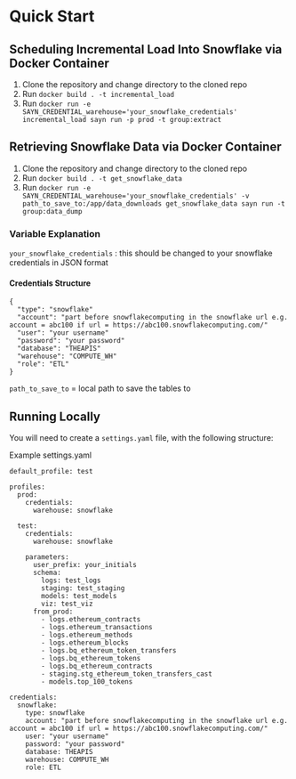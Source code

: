 # Quick Start

## Scheduling Incremental Load Into Snowflake via Docker Container

1. Clone the repository and change directory to the cloned repo
2. Run `docker build . -t incremental_load`
3. Run `docker run -e SAYN_CREDENTIAL_warehouse='your_snowflake_credentials' incremental_load sayn run -p prod -t group:extract`

## Retrieving Snowflake Data via Docker Container

1. Clone the repository and change directory to the cloned repo
2. Run `docker build . -t get_snowflake_data`
3. Run `docker run -e SAYN_CREDENTIAL_warehouse='your_snowflake_credentials' -v path_to_save_to:/app/data_downloads get_snowflake_data sayn run -t group:data_dump`


### Variable Explanation
`your_snowflake_credentials` : this should be changed to your snowflake credentials in JSON format

#### Credentials Structure
```
{
  "type": "snowflake"
  "account": "part before snowflakecomputing in the snowflake url e.g. account = abc100 if url = https://abc100.snowflakecomputing.com/"
  "user": "your username"
  "password": "your password"
  "database": "THEAPIS"
  "warehouse": "COMPUTE_WH"
  "role": "ETL"
}
```
`path_to_save_to` = local path to save the tables to

## Running Locally

You will need to create a `settings.yaml` file, with the following structure:

Example settings.yaml
```
default_profile: test

profiles:
  prod:
    credentials:
      warehouse: snowflake

  test:
    credentials:
      warehouse: snowflake

    parameters:
      user_prefix: your_initials
      schema:
        logs: test_logs
        staging: test_staging
        models: test_models
        viz: test_viz
      from_prod:
        - logs.ethereum_contracts
        - logs.ethereum_transactions
        - logs.ethereum_methods
        - logs.ethereum_blocks
        - logs.bq_ethereum_token_transfers
        - logs.bq_ethereum_tokens
        - logs.bq_ethereum_contracts
        - staging.stg_ethereum_token_transfers_cast
        - models.top_100_tokens

credentials:
  snowflake:
    type: snowflake
    account: "part before snowflakecomputing in the snowflake url e.g. account = abc100 if url = https://abc100.snowflakecomputing.com/"
    user: "your username"
    password: "your password"
    database: THEAPIS
    warehouse: COMPUTE_WH
    role: ETL
```
